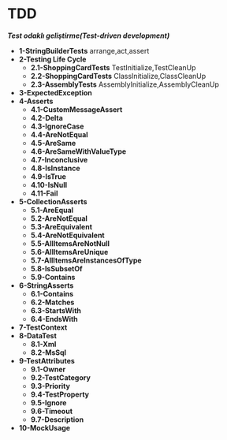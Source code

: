 # TDD
***Test odaklı geliştirme(Test-driven development)***
- **1-StringBuilderTests** arrange,act,assert
- **2-Testing Life Cycle**
  - **2.1-ShoppingCardTests** TestInitialize,TestCleanUp
  - **2.2-ShoppingCardTests** ClassInitialize,ClassCleanUp
  - **2.3-AssemblyTests** AssemblyInitialize,AssemblyCleanUp
- **3-ExpectedException** 
- **4-Asserts** 
  - **4.1-CustomMessageAssert**
  - **4.2-Delta**
  - **4.3-IgnoreCase**
  - **4.4-AreNotEqual**
  - **4.5-AreSame**
  - **4.6-AreSameWithValueType**
  - **4.7-Inconclusive**
  - **4.8-IsInstance**
  - **4.9-IsTrue**
  - **4.10-IsNull**
  - **4.11-Fail**
- **5-CollectionAsserts**
  - **5.1-AreEqual**
  - **5.2-AreNotEqual**
  - **5.3-AreEquivalent**
  - **5.4-AreNotEquivalent**
  - **5.5-AllItemsAreNotNull**
  - **5.6-AllItemsAreUnique**
  - **5.7-AllItemsAreInstancesOfType**
  - **5.8-IsSubsetOf**
  - **5.9-Contains**
- **6-StringAsserts**
  - **6.1-Contains**
  - **6.2-Matches**
  - **6.3-StartsWith**
  - **6.4-EndsWith**
- **7-TestContext**
- **8-DataTest**
  - **8.1-Xml**
  - **8.2-MsSql**
- **9-TestAttributes**
  - **9.1-Owner**
  - **9.2-TestCategory**
  - **9.3-Priority**
  - **9.4-TestProperty**
  - **9.5-Ignore**
  - **9.6-Timeout**
  - **9.7-Description**
- **10-MockUsage**